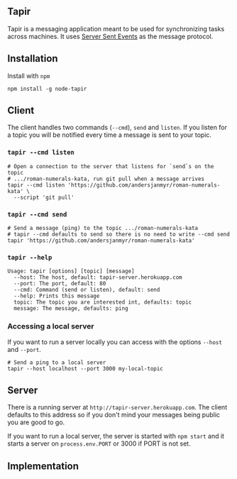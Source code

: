 ## Tapir

Tapir is a messaging application meant to be used for synchronizing tasks
across machines. It uses [Server Sent Events](https://developer.mozilla.org/en-US/docs/Server-sent_events/Using_server-sent_events) as the message protocol.

## Installation

Install with `npm`
```
npm install -g node-tapir
```

## Client

The client handles two commands (`--cmd`), `send` and `listen`. If you listen
for a topic you will be notified every time a message is sent to your topic.

### `tapir --cmd listen`

```
# Open a connection to the server that listens for `send`s on the topic
# .../roman-numerals-kata, run git pull when a message arrives
tapir --cmd listen 'https://github.com/andersjanmyr/roman-numerals-kata' \
  --script 'git pull'
```

### `tapir --cmd send`

```
# Send a message (ping) to the topic .../roman-numerals-kata
# tapir --cmd defaults to send so there is no need to write --cmd send
tapir 'https://github.com/andersjanmyr/roman-numerals-kata'
```

### `tapir --help`

```
Usage: tapir [options] [topic] [message]
  --host: The host, default: tapir-server.herokuapp.com
  --port: The port, default: 80
  --cmd: Command (send or listen), default: send
  --help: Prints this message
  topic: The topic you are interested int, defaults: topic
  message: The message, defaults: ping
```

### Accessing a local server

If you want to run a server locally you can access with the options `--host`
and `--port`.

```
# Send a ping to a local server
tapir --host localhost --port 3000 my-local-topic
```


## Server

There is a running server at `http://tapir-server.herokuapp.com`. The client
defaults to this address so if you don't mind your messages being public you
are good to go.

If you want to run a local server,  the server is started with `npm start` and
it starts a server on `process.env.PORT` or 3000 if PORT is not set.


## Implementation

